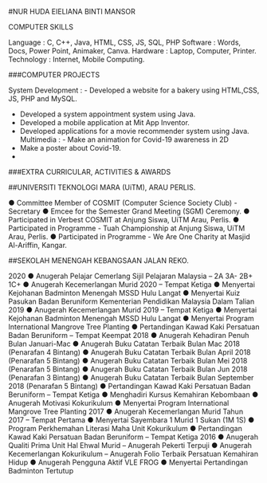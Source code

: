 #NUR HUDA EIELIANA BINTI MANSOR 

COMPUTER SKILLS

Language : C, C++, Java, HTML, CSS, JS, SQL, PHP
Software : Words, Docs, Power Point, Animaker, Canva.
Hardware : Laptop, Computer, Printer.
Technology : Internet, Mobile Computing.

###COMPUTER PROJECTS

System Development : - Developed a website for a bakery using HTML,CSS, JS, PHP and
MySQL.
- Developed a system appointment system using Java.
- Developed a mobile application at Mit App Inventor.
- Developed applications for a movie recommender system using Java.
Multimedia : - Make an animation for Covid-19 awareness in 2D
- Make a poster about Covid-19.
- 
###EXTRA CURRICULAR, ACTIVITIES & AWARDS

##UNIVERSITI TEKNOLOGI MARA (UiTM), ARAU PERLIS.

● Committee Member of COSMIT (Computer Science Society Club) - Secretary
● Emcee for the Semester Grand Meeting (SGM) Ceremony.
● Participated in Verbest COSMIT at Anjung Siswa, UiTM Arau, Perlis.
● Participated in Programme - Tuah Championship at Anjung Siswa, UiTM Arau, Perlis.
● Participated in Programme - We Are One Charity at Masjid Al-Ariffin, Kangar.

##SEKOLAH MENENGAH KEBANGSAAN JALAN REKO.

2020
● Anugerah Pelajar Cemerlang Sijil Pelajaran Malaysia – 2A 3A- 2B+ 1C+
● Anugerah Kecemerlangan Murid 2020 – Tempat Ketiga
● Menyertai Kejohanan Badminton Menengah MSSD Hulu Langat
● Menyertai Kuiz Pasukan Badan Beruniform Kementerian Pendidikan Malaysia Dalam Talian
2019
● Anugerah Kecemerlangan Murid 2019 – Tempat Ketiga
● Menyertai Kejohanan Badminton Menengah MSSD Hulu Langat
● Menyertai Program International Mangrove Tree Planting
● Pertandingan Kawad Kaki Persatuan Badan Beruniform – Tempat Keempat
2018
● Anugerah Kehadiran Penuh Bulan Januari-Mac
● Anugerah Buku Catatan Terbaik Bulan Mac 2018 (Penarafan 4 Bintang)
● Anugerah Buku Catatan Terbaik Bulan April 2018 (Penarafan 5 Bintang)
● Anugerah Buku Catatan Terbaik Bulan Mei 2018 (Penarafan 5 Bintang)
● Anugerah Buku Catatan Terbaik Bulan Jun 2018 (Penarafan 3 Bintang)
● Anugerah Buku Catatan Terbaik Bulan September 2018 (Penarafan 5 Bintang)
● Pertandingan Kawad Kaki Persatuan Badan Beruniform – Tempat Ketiga
● Menghadiri Kursus Kemahiran Kebombaan
● Anugerah Motivasi Kokurikulum
● Menyertai Program International Mangrove Tree Planting
2017
● Anugerah Kecemerlangan Murid Tahun 2017 – Tempat Pertama
● Menyertai Sayembara 1 Murid 1 Sukan (1M 1S)
● Program Perkhemahan Literasi Maha Unit Kokurikulum
● Pertandingan Kawad Kaki Persatuan Badan Beruniform – Tempat Ketiga
2016
● Anugerah Qualiti Prima Unit Hal Ehwal Murid – Anugerah Pekerti Terpuji
● Anugerah Kecemerlangan Kokurikulum – Anugerah Folio Terbaik Persatuan Kemahiran Hidup
● Anugerah Pengguna Aktif VLE FROG
● Menyertai Pertandingan Badminton Tertutup
